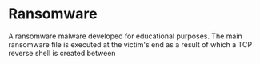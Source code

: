 # Ransomware
A ransomware malware developed for educational purposes. The main ransomware file is executed at the victim's end as a result of which a TCP reverse shell is created between